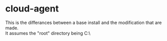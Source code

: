 # cloud-agent
This is the differances between a base install and the modification that are made.  
It assumes the "root" directory being C:\